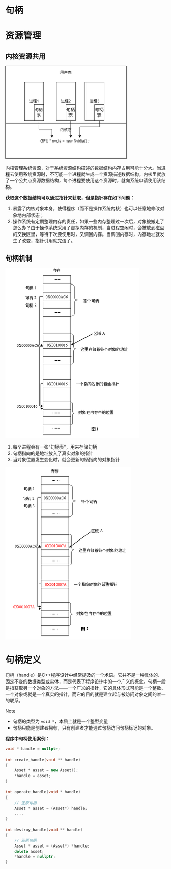 # 句柄

# 资源管理

## 内核资源共用
![alt|c,50](../../image/theory/handle_sys.png)

内核管理系统资源，对于系统资源结构描述的数据结构内存占用可能十分大。当进程去使用系统资源时，不可能一个进程就生成一个资源描述数据结构。内核里就放了一个公共点资源数据结构，每个进程要使用这个资源时，就向系统申请使用该结构。

**获取这个数据结构可以通过指针来获取，但是指针存在如下问题：**

1. 暴露了内核对象本身，使得程序（而不是操作系统内核）也可以任意地修改对象地内部状态；
2. 操作系统有定期整理内存的责任，如果一些内存整理过一次后，对象被搬走了怎么办？由于操作系统采用了虚拟内存的机制，当进程空闲时，会被放到磁盘的交换区里，等待下次要使用时，又调回内存。当调回内存时，内存地址就发生了改变，指针引用就完蛋了。

## 句柄机制

![alt|c,50](../../image/theory/memory_old.png)

1. 每个进程会有一张“句柄表”，用来存储句柄
2. 句柄指向的是地址放入了真实对象的指针
3. 当对象位置发生变化时，就会更新句柄指向的对象指针

![alt|c,50](../../image/theory/memory_new.png)

# 句柄定义

句柄（handle）是C++程序设计中经常提及的一个术语。它并不是一种具体的、固定不变的数据类型或实体，而是代表了程序设计中的一个广义的概念。句柄一般是指获取另一个对象的方法——一个广义的指针，它的具体形式可能是一个整数、一个对象或就是一个真实的指针，而它的目的就是建立起与被访问对象之间的唯一的联系。

> [!note]
> - 句柄的类型为 `void *`，本质上就是一个整型变量
> - 句柄只能是创建者拥有，只有创建者才能通过句柄访问句柄标记的对象。

**程序中句柄使用案例：**

```cpp
void * handle = nullptr;

int create_handle(void ** handle)
{
    Asset * asset = new Asset();
    *handle = asset;
}

int operate_handle(void * handle)
{
    // 还原句柄
    Asset * asset = (Asset*) handle;
    ....
}

int destroy_handle(void ** handle)
{
    // 还原句柄
    Asset * asset = (Asset*) *handle;
    delete asset;
    *handle = nullptr;
}

```
